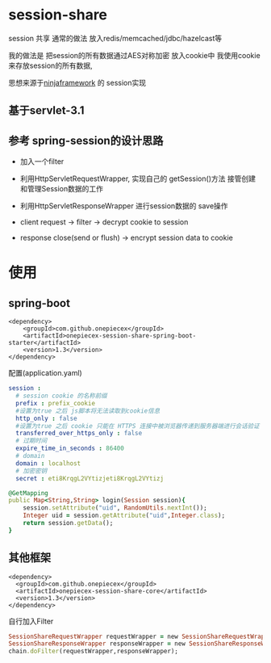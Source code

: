 # session-share
session 共享 通常的做法 放入redis/memcached/jdbc/hazelcast等

我的做法是 把session的所有数据通过AES对称加密
放入cookie中
我使用cookie来存放session的所有数据,

思想来源于[ninjaframework](https://github.com/ninjaframework/ninja) 的 session实现


## 基于servlet-3.1
## 参考 spring-session的设计思路
-  加入一个filter
- 利用HttpServletRequestWrapper,
实现自己的 getSession()方法 接管创建和管理Session数据的工作
- 利用HttpServletResponseWrapper 进行session数据的 save操作

- client request -> filter -> decrypt cookie to session

- response close(send or flush) -> encrypt session data to cookie

# 使用
## spring-boot
```
<dependency>
    <groupId>com.github.onepiecex</groupId>
    <artifactId>onepiecex-session-share-spring-boot-starter</artifactId>
    <version>1.3</version>
</dependency>
```
配置(application.yaml)
```yaml
session :
  # session cookie 的名称前缀
  prefix : prefix_cookie
  #设置为true 之后 js脚本将无法读取到cookie信息
  http_only : false
  #设置为true 之后 cookie 只能在 HTTPS 连接中被浏览器传递到服务器端进行会话验证
  transferred_over_https_only : false
  # 过期时间
  expire_time_in_seconds : 86400
  # domain
  domain : localhost
  # 加密密钥
  secret : eti8KrqgL2VYtizjeti8KrqgL2VYtizj
```

```ruby
@GetMapping
public Map<String,String> login(Session session){
    session.setAttribute("uid", RandomUtils.nextInt());
    Integer uid = session.getAttribute("uid",Integer.class);
    return session.getData();
}
```

## 其他框架
```
<dependency>
  <groupId>com.github.onepiecex</groupId>
  <artifactId>onepiecex-session-share-core</artifactId>
  <version>1.3</version>
</dependency>
```
自行加入Filter
```ruby
SessionShareRequestWrapper requestWrapper = new SessionShareRequestWrapper(request,springSessionConfig);
SessionShareResponseWrapper responseWrapper = new SessionShareResponseWrapper(response,requestWrapper);
chain.doFilter(requestWrapper,responseWrapper);
```
